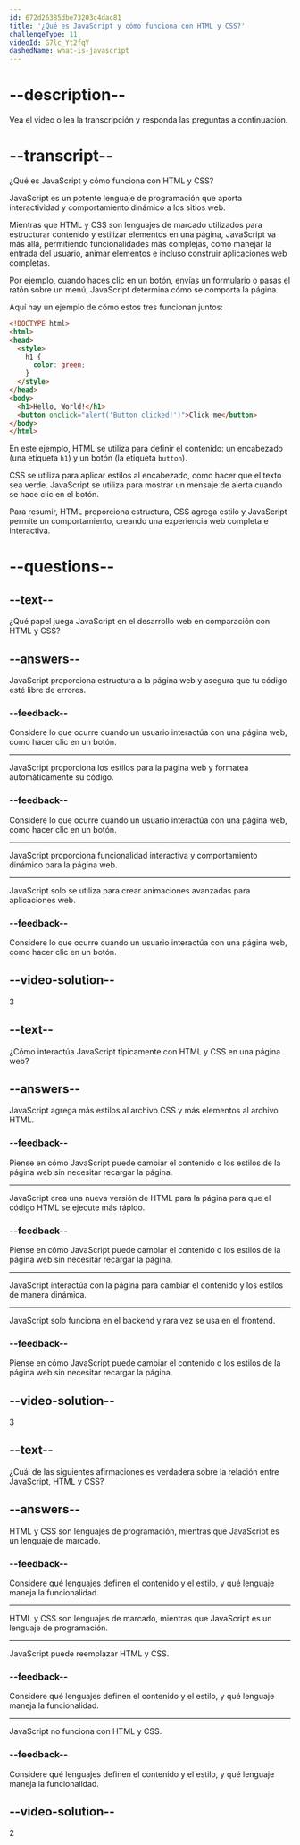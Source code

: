 ```yaml
---
id: 672d26385dbe73203c4dac81
title: '¿Qué es JavaScript y cómo funciona con HTML y CSS?'
challengeType: 11
videoId: G7lc_Yt2fqY
dashedName: what-is-javascript
---
```


# --description--

Vea el video o lea la transcripción y responda las preguntas a continuación.

# --transcript--

¿Qué es JavaScript y cómo funciona con HTML y CSS?

JavaScript es un potente lenguaje de programación que aporta interactividad y comportamiento dinámico a los sitios web.

Mientras que HTML y CSS son lenguajes de marcado utilizados para estructurar contenido y estilizar elementos en una página, JavaScript va más allá, permitiendo funcionalidades más complejas, como manejar la entrada del usuario, animar elementos e incluso construir aplicaciones web completas.

Por ejemplo, cuando haces clic en un botón, envías un formulario o pasas el ratón sobre un menú, JavaScript determina cómo se comporta la página.

Aquí hay un ejemplo de cómo estos tres funcionan juntos:

```html
<!DOCTYPE html>
<html>
<head>
  <style>
    h1 {
      color: green;
    }
  </style>
</head>
<body>
  <h1>Hello, World!</h1>
  <button onclick="alert('Button clicked!')">Click me</button>
</body>
</html>
```

En este ejemplo, HTML se utiliza para definir el contenido: un encabezado (una etiqueta `h1`) y un botón (la etiqueta `button`).

CSS se utiliza para aplicar estilos al encabezado, como hacer que el texto sea verde. JavaScript se utiliza para mostrar un mensaje de alerta cuando se hace clic en el botón.

Para resumir, HTML proporciona estructura, CSS agrega estilo y JavaScript permite un comportamiento, creando una experiencia web completa e interactiva.

# --questions--

## --text--

¿Qué papel juega JavaScript en el desarrollo web en comparación con HTML y CSS?

## --answers--

JavaScript proporciona estructura a la página web y asegura que tu código esté libre de errores.

### --feedback--

Considere lo que ocurre cuando un usuario interactúa con una página web, como hacer clic en un botón.

---

JavaScript proporciona los estilos para la página web y formatea automáticamente su código.

### --feedback--

Considere lo que ocurre cuando un usuario interactúa con una página web, como hacer clic en un botón.

---

JavaScript proporciona funcionalidad interactiva y comportamiento dinámico para la página web.

---

JavaScript solo se utiliza para crear animaciones avanzadas para aplicaciones web.

### --feedback--

Considere lo que ocurre cuando un usuario interactúa con una página web, como hacer clic en un botón.

## --video-solution--

3

## --text--

¿Cómo interactúa JavaScript típicamente con HTML y CSS en una página web?

## --answers--

JavaScript agrega más estilos al archivo CSS y más elementos al archivo HTML.

### --feedback--

Piense en cómo JavaScript puede cambiar el contenido o los estilos de la página web sin necesitar recargar la página.

---

JavaScript crea una nueva versión de HTML para la página para que el código HTML se ejecute más rápido.

### --feedback--

Piense en cómo JavaScript puede cambiar el contenido o los estilos de la página web sin necesitar recargar la página.

---

JavaScript interactúa con la página para cambiar el contenido y los estilos de manera dinámica.

---

JavaScript solo funciona en el backend y rara vez se usa en el frontend.

### --feedback--

Piense en cómo JavaScript puede cambiar el contenido o los estilos de la página web sin necesitar recargar la página.

## --video-solution--

3

## --text--

¿Cuál de las siguientes afirmaciones es verdadera sobre la relación entre JavaScript, HTML y CSS?

## --answers--

HTML y CSS son lenguajes de programación, mientras que JavaScript es un lenguaje de marcado.

### --feedback--

Considere qué lenguajes definen el contenido y el estilo, y qué lenguaje maneja la funcionalidad.

---

HTML y CSS son lenguajes de marcado, mientras que JavaScript es un lenguaje de programación.

---

JavaScript puede reemplazar HTML y CSS.

### --feedback--

Considere qué lenguajes definen el contenido y el estilo, y qué lenguaje maneja la funcionalidad.

---

JavaScript no funciona con HTML y CSS.

### --feedback--

Considere qué lenguajes definen el contenido y el estilo, y qué lenguaje maneja la funcionalidad.

## --video-solution--

2

